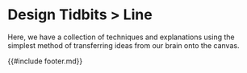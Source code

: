 # Design Tidbits > Line

Here, we have a collection of techniques and explanations using the simplest method of transferring ideas from our brain onto the canvas.

{{#include footer.md}}

